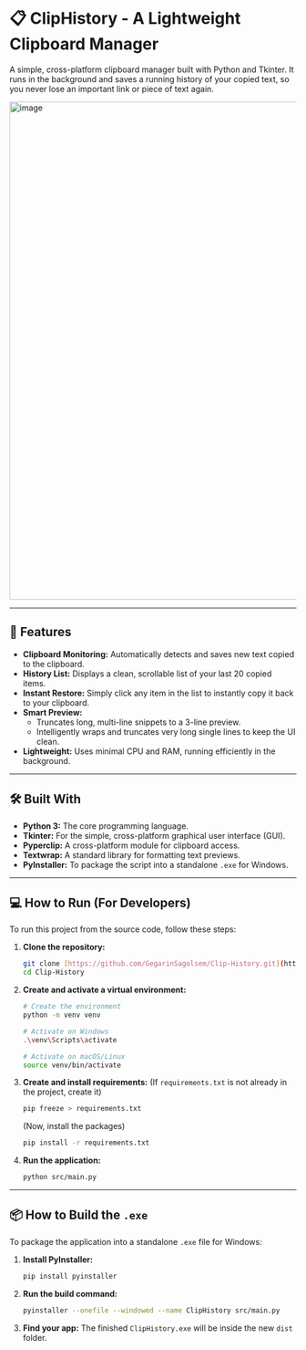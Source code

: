 # 📋 ClipHistory - A Lightweight Clipboard Manager

A simple, cross-platform clipboard manager built with Python and Tkinter. It runs in the background and saves a running history of your copied text, so you never lose an important link or piece of text again.

<img width="675" height="873" alt="image" src="https://github.com/user-attachments/assets/253c612a-8a21-4095-9a56-5a3497c5a602" />

---

## 🚀 Features

* **Clipboard Monitoring:** Automatically detects and saves new text copied to the clipboard.
* **History List:** Displays a clean, scrollable list of your last 20 copied items.
* **Instant Restore:** Simply click any item in the list to instantly copy it back to your clipboard.
* **Smart Preview:**
    * Truncates long, multi-line snippets to a 3-line preview.
    * Intelligently wraps and truncates very long single lines to keep the UI clean.
* **Lightweight:** Uses minimal CPU and RAM, running efficiently in the background.

---

## 🛠️ Built With

* **Python 3:** The core programming language.
* **Tkinter:** For the simple, cross-platform graphical user interface (GUI).
* **Pyperclip:** A cross-platform module for clipboard access.
* **Textwrap:** A standard library for formatting text previews.
* **PyInstaller:** To package the script into a standalone `.exe` for Windows.

---

## 💻 How to Run (For Developers)

To run this project from the source code, follow these steps:

1.  **Clone the repository:**
    ```bash
    git clone [https://github.com/GegarinSagolsem/Clip-History.git](https://github.com/GegarinSagolsem/Clip-History.git)
    cd Clip-History
    ```

2.  **Create and activate a virtual environment:**
    ```bash
    # Create the environment
    python -m venv venv
    
    # Activate on Windows
    .\venv\Scripts\activate
    
    # Activate on macOS/Linux
    source venv/bin/activate
    ```

3.  **Create and install requirements:**
    (If `requirements.txt` is not already in the project, create it)
    ```bash
    pip freeze > requirements.txt
    ```
    (Now, install the packages)
    ```bash
    pip install -r requirements.txt
    ```

4.  **Run the application:**
    ```bash
    python src/main.py
    ```

---

## 📦 How to Build the `.exe`

To package the application into a standalone `.exe` file for Windows:

1.  **Install PyInstaller:**
    ```bash
    pip install pyinstaller
    ```

2.  **Run the build command:**
    ```bash
    pyinstaller --onefile --windowed --name ClipHistory src/main.py
    ```

3.  **Find your app:**
    The finished `ClipHistory.exe` will be inside the new `dist` folder.


